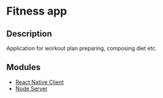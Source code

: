 # Fitness app

## Description

Application for workout plan preparing, composing diet etc.

## Modules

- [React Native Client](./react-native-fit-health-ui/)
- [Node Server](./node-fit-health-api/)
